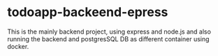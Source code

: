 # todoapp-backeend-epress
This is the mainly backend project, using express and node.js and also running the backend and postgresSQL DB as different container using docker.

